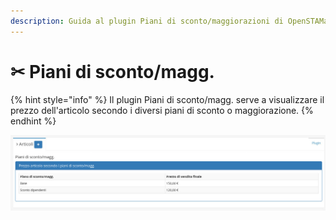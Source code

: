 ```yaml
---
description: Guida al plugin Piani di sconto/maggiorazioni di OpenSTAManager
---
```


# ✂ Piani di sconto/magg.

{% hint style="info" %}
Il plugin Piani di sconto/magg. serve a visualizzare il prezzo dell'articolo secondo i diversi piani di sconto o maggiorazione.
{% endhint %}

![](<../../../../../.gitbook/assets/image (192).png>)
